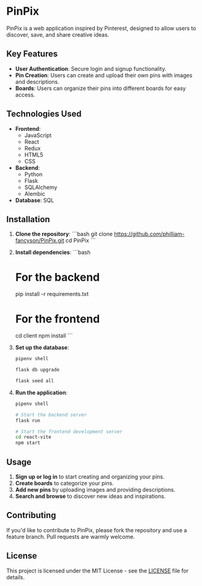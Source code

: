 # PinPix

PinPix is a web application inspired by Pinterest, designed to allow users to discover, save, and share creative ideas.

## Key Features

- **User Authentication**: Secure login and signup functionality.
- **Pin Creation**: Users can create and upload their own pins with images and descriptions.
- **Boards**: Users can organize their pins into different boards for easy access.

## Technologies Used

- **Frontend**:
  - JavaScript
  - React
  - Redux
  - HTML5
  - CSS
- **Backend**:
  - Python
  - Flask
  - SQLAlchemy
  - Alembic
- **Database**: SQL

## Installation

1. **Clone the repository**:
   \`\`\`bash
   git clone https://github.com/philliam-fancyson/PinPix.git
   cd PinPix
   \`\`\`

2. **Install dependencies**:
   \`\`\`bash
   # For the backend
   pip install -r requirements.txt

   # For the frontend
   cd client
   npm install
   \`\`\`

3. **Set up the database**:
   ```bash
   pipenv shell
   ```

   ```bash
   flask db upgrade
   ```

   ```bash
   flask seed all
   ```

5. **Run the application**:
   ```bash
   pipenv shell
   ```

   ```bash
   # Start the backend server
   flask run
   
   # Start the frontend development server
   cd react-vite
   npm start
   ```

## Usage

1. **Sign up or log in** to start creating and organizing your pins.
2. **Create boards** to categorize your pins.
3. **Add new pins** by uploading images and providing descriptions.
4. **Search and browse** to discover new ideas and inspirations.

## Contributing

If you'd like to contribute to PinPix, please fork the repository and use a feature branch. Pull requests are warmly welcome.

## License

This project is licensed under the MIT License - see the [LICENSE](LICENSE) file for details.

